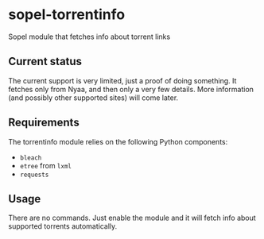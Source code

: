 # sopel-torrentinfo
Sopel module that fetches info about torrent links

## Current status

The current support is very limited, just a proof of doing something. It fetches
only from Nyaa, and then only a very few details. More information (and possibly
other supported sites) will come later.

## Requirements
The torrentinfo module relies on the following Python components:

* `bleach`
* `etree` from `lxml`
* `requests`

## Usage
There are no commands. Just enable the module and it will fetch info about
supported torrents automatically.
